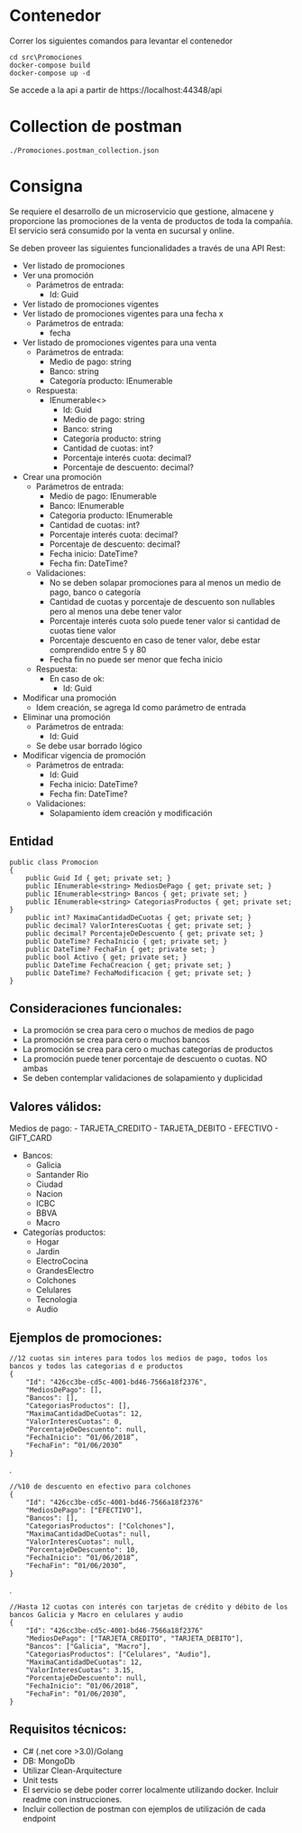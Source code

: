 # Contenedor
Correr los siguientes comandos para levantar el contenedor

    cd src\Promociones
    docker-compose build
    docker-compose up -d
    
Se accede a la api a partir de https://localhost:44348/api

# Collection de postman

	./Promociones.postman_collection.json

# Consigna
Se requiere el desarrollo de un microservicio que gestione, almacene y proporcione las promociones de la venta de productos de toda la compañía. El servicio será consumido por la venta en sucursal y online.

Se deben proveer las siguientes funcionalidades a través de una API Rest:

 - Ver listado de promociones
 - Ver una promoción
	 - Parámetros de entrada:
		 - Id: Guid
 - Ver listado de promociones vigentes
 - Ver listado de promociones vigentes para una fecha x
	 - Parámetros de entrada:
		 - fecha
 - Ver listado de promociones vigentes para una venta
	 - Parámetros de entrada:
		 - Medio de pago: string
		 - Banco: string
		 - Categoría producto: IEnumerable<string>
	 - Respuesta:
		 - IEnumerable<>
			 - Id: Guid
			 - Medio de pago: string
			 - Banco: string
			 - Categoría producto: string
			 - Cantidad de cuotas: int?
			 - Porcentaje interés cuota: decimal?
			 - Porcentaje de descuento: decimal?
 - Crear una promoción
	 - Parámetros de entrada:
		 - Medio de pago: IEnumerable<string>
		 - Banco: IEnumerable<string>
		 - Categoria producto: IEnumerable<string>
		 - Cantidad de cuotas: int?
		 - Porcentaje interés cuota: decimal?
		 - Porcentaje de descuento: decimal?
		 - Fecha inicio: DateTime?
		 - Fecha fin: DateTime?
	 - Validaciones:
		 - No se deben solapar promociones para al menos un medio de pago, banco o categoría
		 - Cantidad de cuotas y porcentaje de descuento son nullables pero al menos una debe tener valor
		 - Porcentaje interés cuota solo puede tener valor si cantidad de cuotas tiene valor
		 - Porcentaje descuento en caso de tener valor, debe estar comprendido entre 5 y 80
		 - Fecha fin no puede ser menor que fecha inicio
	 - Respuesta:
		 - En caso de ok:
			 - Id: Guid
 - Modificar una promoción
	 - Idem creación, se agrega Id como parámetro de entrada
 - Eliminar una promoción
	 - Parámetros de entrada:
		 - Id: Guid
	 - Se debe usar borrado lógico
 - Modificar vigencia de promoción
	 - Parámetros de entrada:
		 - Id: Guid
		 - Fecha inicio: DateTime?
		 - Fecha fin: DateTime?
	 - Validaciones:
		 - Solapamiento ídem creación y modificación

## Entidad

    public class Promocion
    {
        public Guid Id { get; private set; }
        public IEnumerable<string> MediosDePago { get; private set; }
        public IEnumerable<string> Bancos { get; private set; }
        public IEnumerable<string> CategoriasProductos { get; private set; }
        public int? MaximaCantidadDeCuotas { get; private set; }
        public decimal? ValorInteresCuotas { get; private set; }
        public decimal? PorcentajeDeDescuento { get; private set; }
        public DateTime? FechaInicio { get; private set; }
        public DateTime? FechaFin { get; private set; }
        public bool Activo { get; private set; }
        public DateTime FechaCreacion { get; private set; }
        public DateTime? FechaModificacion { get; private set; }
    }

## Consideraciones funcionales:

 - La promoción se crea para cero o muchos de medios de pago
 - La promoción se crea para cero o muchos bancos
 - La promoción se crea para cero o muchas categorías de productos
 - La promoción puede tener porcentaje de descuento o cuotas. NO ambas
 - Se deben contemplar validaciones de solapamiento y duplicidad

## Valores válidos:

 Medios de pago:
	- TARJETA_CREDITO
	- TARJETA_DEBITO
	- EFECTIVO
	- GIFT_CARD
- Bancos:
	- Galicia
	- Santander Rio
	- Ciudad
	- Nacion
	- ICBC
	- BBVA
	- Macro
- Categorías productos:
	- Hogar
	- Jardin
	- ElectroCocina
	- GrandesElectro
	- Colchones
	- Celulares
	- Tecnologia
	- Audio

## Ejemplos de promociones:

    //12 cuotas sin interes para todos los medios de pago, todos los bancos y todos las categorias d e productos 
    { 
	    "Id": "426cc3be-cd5c-4001-bd46-7566a18f2376",
	    "MediosDePago": [],
	    "Bancos": [],
	    "CategoriasProductos": [],
	    "MaximaCantidadDeCuotas": 12,
	    "ValorInteresCuotas": 0,
	    "PorcentajeDeDescuento": null,
	    "FechaInicio": “01/06/2018”,
	    "FechaFin": “01/06/2030”
    }
 .

    //%10 de descuento en efectivo para colchones
    {
        "Id": "426cc3be-cd5c-4001-bd46-7566a18f2376"
        "MediosDePago": ["EFECTIVO"],
        "Bancos": [],
        "CategoriasProductos": ["Colchones"],
        "MaximaCantidadDeCuotas": null,
        "ValorInteresCuotas": null,
        "PorcentajeDeDescuento": 10,
        "FechaInicio": “01/06/2018”,
        "FechaFin": “01/06/2030”,
    }
.

    //Hasta 12 cuotas con interés con tarjetas de crédito y débito de los bancos Galicia y Macro en celulares y audio
    {
        "Id": "426cc3be-cd5c-4001-bd46-7566a18f2376"
        "MediosDePago": ["TARJETA_CREDITO", "TARJETA_DEBITO"],
        "Bancos": ["Galicia", "Macro"],
        "CategoriasProductos": ["Celulares", "Audio"],
        "MaximaCantidadDeCuotas": 12,
        "ValorInteresCuotas": 3.15,
        "PorcentajeDeDescuento": null,
        "FechaInicio": “01/06/2018”,
        "FechaFin": “01/06/2030”,
    }

## Requisitos técnicos:

 - C# (.net core >3.0)/Golang
 - DB: MongoDb
 - Utilizar Clean-Arquitecture
 - Unit tests
 - El servicio se debe poder correr localmente utilizando docker. Incluir readme con instrucciones.
 - Incluir collection de postman con ejemplos de utilización de cada endpoint
